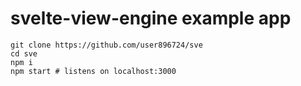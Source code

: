 # svelte-view-engine example app

```
git clone https://github.com/user896724/sve
cd sve
npm i
npm start # listens on localhost:3000
```
